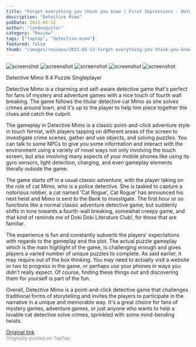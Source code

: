 ```yaml
---
title: "Forget everything you think you know | First Impressions - Detective Mimo"
description: "Detective Mimo"
pubDate: 2023-05-12
author: "lyndonguitar"
category: "Review"
tags: ["taptap", "detective-mimo"]
featured: false
thumb: "/images/reviews/2023-05-12-forget-everything-you-think-you-know--first-impressions---detective-mimo-0.avif"
---
```


<div class="gallery">
  <img src="/images/reviews/2023-05-12-forget-everything-you-think-you-know--first-impressions---detective-mimo-0.avif" alt="screenshot" />
  <img src="/images/reviews/2023-05-12-forget-everything-you-think-you-know--first-impressions---detective-mimo-1.avif" alt="screenshot" />
  <img src="/images/reviews/2023-05-12-forget-everything-you-think-you-know--first-impressions---detective-mimo-2.avif" alt="screenshot" />
  <img src="/images/reviews/2023-05-12-forget-everything-you-think-you-know--first-impressions---detective-mimo-3.avif" alt="screenshot" />
  <img src="/images/reviews/2023-05-12-forget-everything-you-think-you-know--first-impressions---detective-mimo-4.avif" alt="screenshot" />
</div>

Detective Mimo
9.4
Puzzle
Singleplayer

Detective Mimo is a charming and self-aware detective game that's perfect for fans of mystery and adventure games with a nice touch of fourth wall breaking. The game follows the titular detective cat Mimo as she solves crimes around town, and it's up to the player to help him piece together the clues and catch the culprit.

The gameplay in Detective Mimo is a classic point-and-click adventure style in touch format, with players tapping on different areas of the screen to investigate crime scenes, gather and use objects, and solving puzzles. You can talk to some NPCs to give you some information and interact with the environment using a variety of novel ways not only involving the touch screen, but also involving many aspects of your mobile phones like using its gyro sensors, light detection, charging, and even gameplay elements literally outside the game.

The game starts off in a usual classic adventure, with the player taking on the role of cat Mimo, who is a police detective. She is tasked to capture a notorious robber, a cat named ‘Cat Rogue’, Cat Rogue’ has announced his next heist and Mimo is sent to the Bank to investigate. The first hour or so functions like a normal classic adventure detective game, but suddenly shifts in tone towards a fourth-wall breaking, somewhat creepy game, and that kind of reminds me of Doki Doki Literature Club!, for those that are familiar.

The experience is fun and constantly subverts the players’ expectations with regards to the gameplay and the plot. The actual puzzle gameplay which is the main highlight of the game, is challenging enough and gives players a varied number of unique puzzles to complete. As said earlier, it may require out of the box thinking. You may need to actually visit a website or two to progress in the game, or perhaps use your phones in ways you didn’t really expect. Of course, finding these things out and discovering them for yourself is part of the fun.

Overall, Detective Mimo is a point-and-click detective game that challenges traditional forms of storytelling and invites the players to participate in the narrative in a unique and memorable way. It's a great choice for fans of mystery games, adventure games, or just anyone who wants to help a lovable cat detective solve crimes, sprinkled with some mind-bending twists.

[Original link](https://www.taptap.io/post/5412497)<br><span style="font-size: 0.95em; color: #888;">Originally posted on TapTap.</span>
